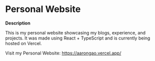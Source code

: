 # Personal Website

**Description**

This is my personal website showcasing my blogs, experience, and projects. It was made using React + TypeScript and is currently being hosted on Vercel.

Visit my Personal Website: https://aarongao.vercel.app/
